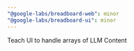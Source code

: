 ```yaml
---
"@google-labs/breadboard-web": minor
"@google-labs/breadboard-ui": minor
---
```


Teach UI to handle arrays of LLM Content
